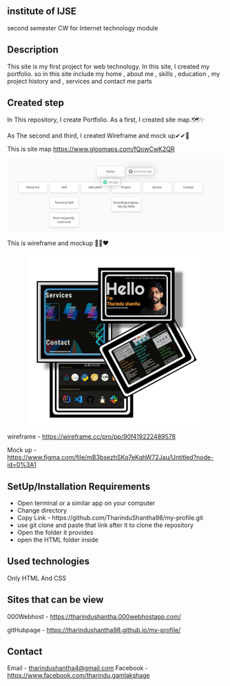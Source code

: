 


## institute of **IJSE**

second semester CW for Internet technology module 

## Description 
This site is my first project for web technology. In this site, I created my portfolio.
so in this site include my home , about me , skills , education , my project history and , services and contact me parts 
  



## Created step
In This repository, I create Portfolio. As a first,  I created  site map.🗺✨

As The second and third, I created Wireframe  and mock up✔✔🤞

This is site map https://www.gloomaps.com/fQowCwK2QR


![git hub logo](/assets/images/sitemap.png)


This is wireframe and mockup 🚀🤘❤


<p align="center">
    <img src="assets\images\mockUp2.jpeg" width="400" height="400">
</p>


wireframe - https://wireframe.cc/pro/pp/90f419222489578


Mock up - https://www.figma.com/file/mB3bsezhSKq7eKghW72Jau/Untitled?node-id=0%3A1


## SetUp/Installation Requirements

<ul>
    <li>Open terminal or a similar app on your computer </li>
    <li>Change directory</li>
    <li>Copy Link - https://github.com/TharinduShantha98/my-profile.git </li>
    <li>use git clone and paste that link after it to clone the repository</li>
    <li>Open the folder it provides </li>
    <li>open the HTML folder inside</li>
    
    
</ul>

## Used technologies

Only HTML And CSS

##  Sites that can be view

000Webhost - https://tharindushantha.000webhostapp.com/

gitHubpage -  https://tharindushantha98.github.io/my-profile/

## Contact 
Email - tharindushantha4@gmail.com
Facebook - https://www.facebook.com/tharindu.gamlakshage











